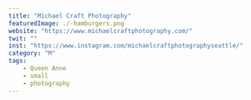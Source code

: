 ```yaml
---
title: "Michael Craft Photography"
featuredImage: ./-hamburgers.png
website: "https://www.michaelcraftphotography.com/"
twit: ""
inst: "https://www.instagram.com/michaelcraftphotographyseattle/"
category: "M"
tags:
    - Queen Anne
    - small
    - photography
---
```




